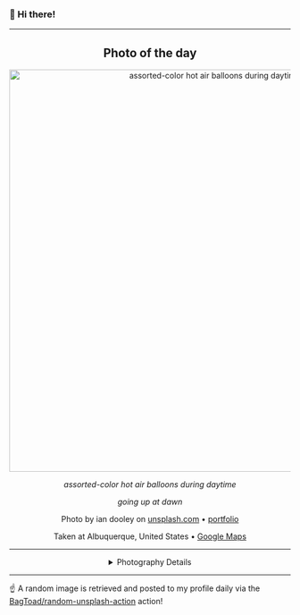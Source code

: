 ### 👋 Hi there!

----
<div align="center">

## Photo of the day
  
  <a href="https://unsplash.com/photos/assorted-color-hot-air-balloons-during-daytime-DuBNA1QMpPA"><img width="720" src="https://images.unsplash.com/photo-1507608869274-d3177c8bb4c7?crop=entropy&cs=tinysrgb&fit=max&fm=jpg&ixid=M3w1NTI0NDl8MHwxfHJhbmRvbXx8fHx8fHx8fDE3MDg0OTUyMjl8&ixlib=rb-4.0.3&q=80&w=1080" alt="assorted-color hot air balloons during daytime"></a>
  
  <em>assorted-color hot air balloons during daytime</em>
  
  <em>going up at dawn</em>

  Photo by ian dooley on [unsplash.com](https://unsplash.com/) • [portfolio](http://sadswim.com)
  
  Taken at Albuquerque, United States • [Google Maps](https://www.google.com/maps/search/?api=1&query=35.0853336,-106.6055534)
  
  ---
  
<details>
<summary>Photography Details</summary>
  
| Parameter     | Value |
| ------------- | ----- |
| Camera Model  | ILCE-6000 |
| Exposure Time | 1/400 |
| Aperture      | 5.6 |
| Focal Length  | 38.0 |
| ISO           | 100 |
| Location      | Albuquerque, United States (United States) |
| Coordinates   | Latitude 35.0853336, Longitude -106.6055534 |

### Map

```geojson
        {
            "type": "FeatureCollection",
            "features": [
                {
                    "type": "Feature",
                    "properties": {},
                    "geometry": {
                        "coordinates": [
                            -106.6055534,
                            35.0853336
                        ],
                        "type": "Point"
                    },
                    "id": 1
                },
                {
                    "type": "Feature",
                    "properties": {},
                    "geometry": {
                        "coordinates": [
                            [
                                -106.30555340000001,
                                35.385333599999996
                            ],
                            [
                                -106.30555340000001,
                                34.7853336
                            ],
                            [
                                -106.9055534,
                                34.7853336
                            ],
                            [
                                -106.9055534,
                                35.385333599999996
                            ],
                            [
                                -106.30555340000001,
                                35.385333599999996
                            ]
                        ],
                        "type": "LineString"
                    }
                }
            ]
        }
```

</details>

</div>

----

☝️ A random image is retrieved and posted to my profile daily via the [BagToad/random-unsplash-action](https://github.com/BagToad/random-unsplash-action) action!

